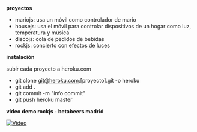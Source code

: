 **proyectos**

* mariojs: usa un móvil como controlador de mario
* housejs: usa el móvil para controlar dispositivos de un hogar como luz, temperatura y música
* discojs: cola de pedidos de bebidas
* rockjs: concierto con efectos de luces

**instalación**

subir cada proyecto a heroku.com

* git clone git@heroku.com:[proyecto].git -o heroku
* git add .
* git commit -m "info commit"
* git push heroku master

**video demo rockjs - betabeers madrid**

[![Video](http://img.youtube.com/vi/5W7vdec_U-U/0.jpg)](https://www.youtube.com/watch?v=5W7vdec_U-U "Video")
